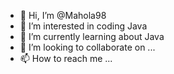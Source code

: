 - 👋 Hi, I’m @Mahola98
- 👀 I’m interested in coding Java
- 🌱 I’m currently learning about Java
- 💞️ I’m looking to collaborate on ...
- 📫 How to reach me ...

<!---
Mahola98/Mahola98 is a ✨ special ✨ repository because its `README.md` (this file) appears on your GitHub profile.
You can click the Preview link to take a look at your changes.
--->
